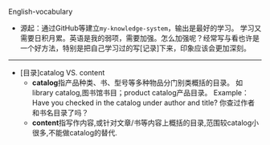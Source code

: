 English-vocabulary

* 源起：通过GitHub等建立`my-knowledge-system`，输出是最好的学习。
学习又需要日积月累。英语是我的弱项，需要加强。怎么加强呢？经常写与看也许是一个好方法，特别是把自己学习过的写[记录]下来，印象应该会更加深刻。

***

* [目录]catalog  VS. content
  * **catalog**指产品种类、书、型号等多种物品分门别类概括的目录。
如library catalog,图书馆书目；product catalog产品目录。
Example：Have you checked in the catalog under author and title? 
你查过作者和书名目录了吗？
  * **content**指写作内容,或针对文章/书等内容上概括的目录,范围较catalog小很多,不能做catalog的替代.

